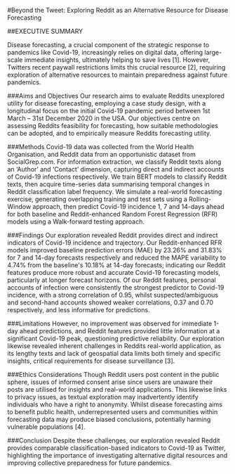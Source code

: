 #Beyond the Tweet: Exploring Reddit as an Alternative Resource for Disease Forecasting

##EXECUTIVE SUMMARY 

Disease forecasting, a crucial component of the strategic response to pandemics like Covid-19, increasingly relies on digital data, offering large-scale immediate insights, ultimately helping to save lives [1]. However, Twitters recent paywall restrictions limits this crucial resource [2], requiring exploration of alternative resources to maintain preparedness against future pandemics.

###Aims and Objectives
Our research aims to evaluate Reddits unexplored utility for disease forecasting, employing a case study design, with a longitudinal focus on the initial Covid-19 pandemic period between 1st March – 31st December 2020 in the USA. Our objectives centre on assessing Reddits feasibility for forecasting, how suitable methodologies can be adopted, and to empirically measure Reddits forecasting utility. 

###Methods
Covid-19 data was collected from the World Health Organisation, and Reddit data from an opportunistic dataset from SocialGrep.com. For information extraction, we classify Reddit texts along an ‘Author’ and ‘Contact’ dimension, capturing direct and indirect accounts of Covid-19 infections respectively. We train BERT models to classify Reddit texts, then acquire time-series data summarising temporal changes in Reddit classification label frequency.
We simulate a real-world forecasting exercise, generating overlapping training and test sets using a Rolling-Window approach, then predict Covid-19 incidence 1, 7 and 14-days ahead for both baseline and Reddit-enhanced Random Forest Regression (RFR) models using a Walk-forward testing approach. 

###Findings
Our exploration revealed Reddit provides direct and indirect indicators of Covid-19 incidence and trajectory. Our Reddit-enhanced RFR models improved baseline prediction errors (MAE) by 23.26% and 31.83% for 7 and 14-day forecasts respectively and reduced the MAPE variability to 4.74% from the baseline's 10.18% at 14-day forecasts; indicating our Reddit features produce more robust and accurate Covid-19 forecasting models, particularly at longer forecast horizons.
Of our Reddit features, personal accounts of infection were consistently the strongest predictor to Covid-19 incidence, with a strong correlation of 0.95, whilst suspected/ambiguous and second-hand accounts showed weaker correlations, 0.37 and 0.70 respectively, and less informative for predictions. 

###Limitations
However, no improvement was observed for immediate 1-day ahead predictions, and Reddit features provided little information at a significant Covid-19 peak, questioning predictive reliability. 
Our exploration likewise revealed inherent challenges in Reddits real-world application, as its lengthy texts and lack of geospatial data limits both timely and specific insights, critical requirements for disease surveillance [3].

###Ethics Considerations 
Though Reddit users post content in the public sphere, issues of informed consent arise since users are unaware their posts are utilised for insights and real-world applications. This likewise links to privacy issues, as textual exploration may inadvertently identify individuals who have a right to anonymity. Whilst disease forecasting aims to benefit public health, underrepresented users and communities within forecasting data may produce biased conclusions, potentially harming vulnerable populations [4].

###Conclusion
Despite these challenges, our exploration revealed Reddit provides comparable classification-based indicators to Covid-19 as Twitter, highlighting the importance of investigating alternative digital resources and improving collective preparedness for future pandemics. 


